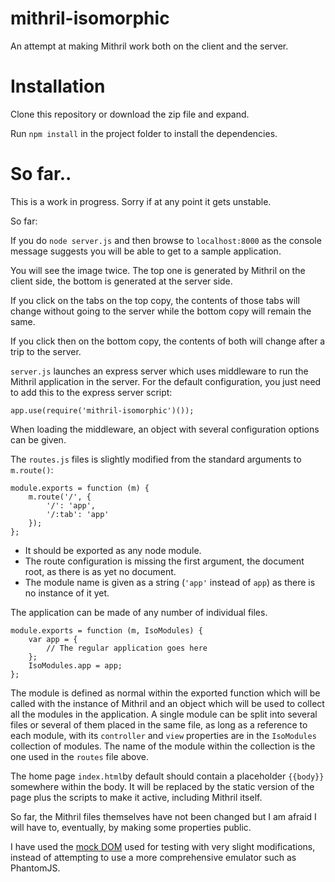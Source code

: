 mithril-isomorphic
==================

An attempt at making Mithril work both on the client and the server.

Installation
============

Clone this repository or download the zip file and expand.

Run `npm install` in the project folder to install the dependencies.

So far..
========

This is a work in progress.  Sorry if at any point it gets unstable.

So far:

If you do `node server.js` and then browse to `localhost:8000` as the console message suggests
you will be able to get to a sample application.  

You will see the image twice.  The top one is generated by Mithril on the client side, 
the bottom is generated at the server side.  

If you click on the tabs on the top copy, the contents of those tabs will change without going to the server
while the bottom copy will remain the same.

If you click then on the bottom copy, the contents of both will change after a trip to the server.

`server.js` launches an express server which uses middleware to run the Mithril application in the server.
For the default configuration, you just need to add this to the express server script:

	app.use(require('mithril-isomorphic')());
	
When loading the middleware, an object with several configuration options can be given.	

The `routes.js` files is slightly modified from the standard arguments to `m.route()`:

	module.exports = function (m) {
		m.route('/', {
			'/': 'app',
			'/:tab': 'app'
		});
	};

* It should be exported as any node module.  
* The route configuration is missing the first argument, the document root, as there is as yet no document.
* The module name is given as a string (`'app'` instead of `app`) as there is no instance of it yet.

The application can be made of any number of individual files.

	module.exports = function (m, IsoModules) {
		var app = {
			// The regular application goes here
		};
		IsoModules.app = app;
	};

The module is defined as normal within the exported function which will be called with the instance of Mithril
and an object which will be used to collect all the modules in the application.
A single module can be split into several files or several of them placed in the same file, as long as a
reference to each module, with its `controller` and `view` properties are in the `IsoModules` collection of modules.
The name of the module within the collection is the one used in the `routes` file above.

The home page `index.html`by default should contain a placeholder `{{body}}` somewhere within the body.
It will be replaced by the static version of the page plus the  scripts to make it active, including Mithril itself.

So far, the Mithril files themselves have not been changed but I am afraid I will have to, eventually, by making
some properties public.

I have used the [mock DOM](https://github.com/lhorie/mithril.js/blob/master/tests/mock.js) 
used for testing with very slight modifications, instead of attempting to use a more
comprehensive emulator such as PhantomJS.
